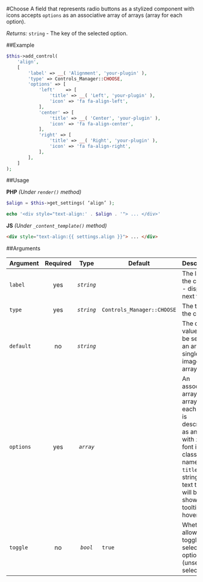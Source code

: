 #Choose
A field that represents radio buttons as a stylized component with icons accepts `options` as an associative array of arrays (array for each option).
 
*Returns:* `string` - The key of the selected option.

##Example

```php
$this->add_control(
    'align',
    [
        'label' => __( 'Alignment', 'your-plugin' ),
        'type' => Controls_Manager::CHOOSE,
        'options' => [
            'left'    => [
                'title' => __( 'Left', 'your-plugin' ),
                'icon' => 'fa fa-align-left',
            ],
            'center' => [
                'title' => __( 'Center', 'your-plugin' ),
                'icon' => 'fa fa-align-center',
            ],
            'right' => [
                'title' => __( 'Right', 'your-plugin' ),
                'icon' => 'fa fa-align-right',
            ],
        ],
    ]
);
```

##Usage

**PHP** *(Under `render()` method)*
```php
$align = $this->get_settings( ‘align’ );

echo '<div style="text-align:' . $align . '"> ... </div>'
```

**JS** *(Under `_content_template()` method)*
```html
<div style="text-align:{{ settings.align }}"> ... </div>
```

##Arguments

Argument           | Required   | Type         | Default                      | Description
------------       | :--------: | :------:     | ---------------------------  | ---------------------------------------------
`label`            | yes        | *`string`*   |                              | The label of the control - displayed next to it
`type`             | yes        | *`string`*   | `Controls_Manager::CHOOSE`   | The type of the control
`default`          | no         | *`string`*   |                              | The default value can be set as an array of single image arrays
`options`          | yes        | *`array`*    |                              | An associative array of arrays: each option is described as an array with `icon` (a font icon class name) and `title` (a string of text that will be shown as a tooltip on hover)
`toggle`           | no         | *`bool`*     | `true`                       | Whether to allow toggle the selected option (unset the selection)
